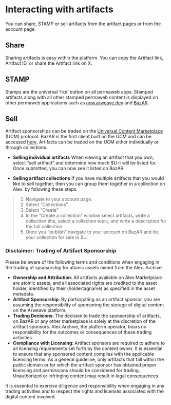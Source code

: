 # Interacting with artifacts

You can share, STAMP or sell artifacts from the artifact pages or from the account page. 

## Share

Sharing artifacts is easy within the platform. You can copy the Artifact link, Artifact ID, or share the Artifact link on X.

## STAMP

Stamps are the universal ‘like’ button on all permaweb apps. Stamped artifacts along with all other stamped permaweb content is displayed on other permaweb applications such as [now.arweave.dev](https://now.arweave.dev/) and [BazAR](https://bazar.arweave.dev/#/).

## Sell

Artifact sponsorships can be traded on the [Universal Content Marketplace](https://ucm-wiki.g8way.io/#/en/main) (UCM) protocol. BazAR is the first client built on the UCM and can be accessed [here](https://bazar.arweave.dev/#/). Artifacts can be traded on the UCM either individually or through collections.

- **Selling individual artifacts**
  When viewing an artifact that you own, select “sell artifact” and determine how much $U it will be listed for. Once submitted, you can now see it listed on BazAR.

- **Selling artifact collections**
  If you have multiple artifacts that you would like to sell together, then you can group them together in a collection on Alex. by following these steps.

> 1. Navigate to your account page.
> 2. Select “Collections”
> 3. Select “Create”
> 4. In the “Create a collection” window select artifacts, write a collection title, select a collection topic, and write a description for the full collection.
> 5. Once you “publish” navigate to your account on BazAR and list your collection for sale in $U.

### Disclaimer: Trading of Artifact Sponsorship

Please be aware of the following terms and conditions when engaging in the trading of sponsorship for atomic assets mined from the Alex. Archive:

- **Ownership and Attribution**: All artifacts available on Alex Marketplace are atomic assets, and all associated rights are credited to the asset holder, identified by their (holdertagname) as specified in the asset metadata.
- **Artifact Sponsorship**: By participating as an artifact sponsor, you are assuming the responsibility of sponsoring the storage of digital content on the Arweave platform.
- **Trading Decisions**: The decision to trade the sponsorship of artifacts, on BazAR or any other marketplace is solely at the discretion of the artifact sponsors. Alex Archive, the platform operator, bears no responsibility for the outcomes or consequences of these trading activities.
- **Compliance with Licensing**: Artifact sponsors are required to adhere to all licensing requirements set forth by the content owner. It is essential to ensure that any sponsored content complies with the applicable licensing terms.
  As a general guideline, only artifacts that fall within the public domain or for which the artifact sponsor has obtained proper licensing and permissions should be considered for trading. Unauthorized or infringing content may result in legal consequences.

It is essential to exercise diligence and responsibility when engaging in any trading activities and to respect the rights and licenses associated with the digital content involved.
